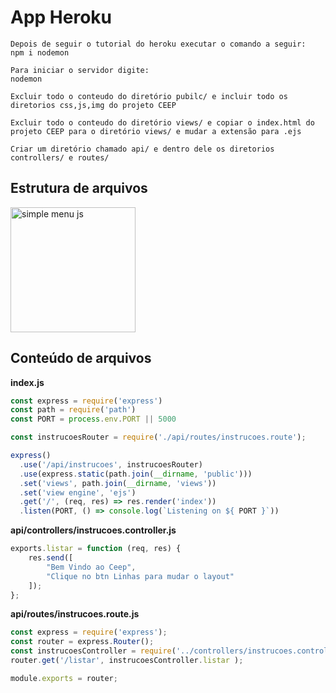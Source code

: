 # App Heroku

```
Depois de seguir o tutorial do heroku executar o comando a seguir:
npm i nodemon

Para iniciar o servidor digite: 
nodemon

Excluir todo o conteudo do diretório pubilc/ e incluir todo os diretorios css,js,img do projeto CEEP

Excluir todo o conteudo do diretório views/ e copiar o index.html do projeto CEEP para o diretório views/ e mudar a extensão para .ejs

Criar um diretório chamado api/ e dentro dele os diretorios controllers/ e routes/

```
## Estrutura de arquivos

<img src="https://sambrmg.github.io/Curso-W47-8113/estrutura.png" alt="simple menu js" style="width: 200px !important;">


## Conteúdo de arquivos

**index.js**

```javascript
const express = require('express')
const path = require('path')
const PORT = process.env.PORT || 5000

const instrucoesRouter = require('./api/routes/instrucoes.route');

express()
  .use('/api/instrucoes', instrucoesRouter)
  .use(express.static(path.join(__dirname, 'public')))
  .set('views', path.join(__dirname, 'views'))
  .set('view engine', 'ejs')
  .get('/', (req, res) => res.render('index'))
  .listen(PORT, () => console.log(`Listening on ${ PORT }`))
```


**api/controllers/instrucoes.controller.js**

```javascript
exports.listar = function (req, res) {
    res.send([
        "Bem Vindo ao Ceep",
        "Clique no btn Linhas para mudar o layout"
    ]);
};
```

**api/routes/instrucoes.route.js**

```javascript
const express = require('express');
const router = express.Router();
const instrucoesController = require('../controllers/instrucoes.controller');
router.get('/listar', instrucoesController.listar );

module.exports = router;
```
